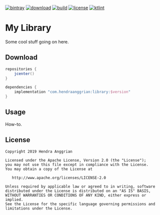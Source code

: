 [![bintray](https://img.shields.io/badge/bintray-maven-brightgreen.svg)](https://bintray.com/hendraanggrian/maven)
[![download](https://api.bintray.com/packages/hendraanggrian/maven/library/images/download.svg)](https://bintray.com/hendraanggrian/maven/library/_latestVersion)
[![build](https://travis-ci.com/hendraanggrian/library.svg)](https://travis-ci.com/hendraanggrian/library)
[![license](https://img.shields.io/badge/license-Apache--2.0-blue.svg)](http://www.apache.org/licenses/LICENSE-2.0)
[![ktlint](https://img.shields.io/badge/code%20style-%E2%9D%A4-FF4081.svg)](https://ktlint.github.io/)

My Library
==========
Some cool stuff going on here.

Download
--------
```gradle
repositories {
    jcenter()
}

dependencies {
    implementation "com.hendraanggrian:library:$version"
}
```

Usage
-----
How-to.

License
-------
    Copyright 2019 Hendra Anggrian

    Licensed under the Apache License, Version 2.0 (the "License");
    you may not use this file except in compliance with the License.
    You may obtain a copy of the License at

       http://www.apache.org/licenses/LICENSE-2.0

    Unless required by applicable law or agreed to in writing, software
    distributed under the License is distributed on an "AS IS" BASIS,
    WITHOUT WARRANTIES OR CONDITIONS OF ANY KIND, either express or implied.
    See the License for the specific language governing permissions and
    limitations under the License.
    